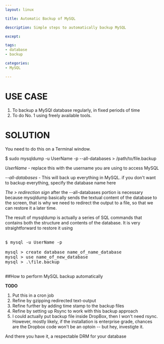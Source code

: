 ```yaml
---
layout: linux

title: Automatic Backup of MySQL

description: Simple steps to automatically backup MySQL

except:

tags:
- database
- backup

categories:
- MySQL

---
```



# USE CASE

1. To backup a MySQl database regularly, in fixed periods of time
2. To do No. 1 using freely available tools.

# SOLUTION

You need to do this on a Terminal window.

<span class='codeblock'>$ sudo mysqldump -u UserName -p --all-databases > /path/to/file.backup </span>


*UserName* - replace this with the username you are using to access MySQL

*--all-databases* - This will back up everything in MySQL. if you don't want to backup everything, specify the database name here<br/>

*The > redirection sign*  after the <span class='codeblock'>--all-databases</span> portion is necessary because mysqldump basically sends the textual content of the database to the screen, that is why we need to redirect the output to a file, so that we can restore it a later time.  


The result of mysqldump is actually a series of SQL commands that contains both the structure and contents of the database. It is very straightforward to restore it using

<pre class='codeblock'>
  
$ mysql -u UserName -p

mysql > create database name_of_name_database
mysql > use name_of_new_database
mysql > .\file.backup
    
</pre>

##How to perform MySQL backup automatically

**TODO**

1. Put this in a cron job
2. Refine by gzipping redirected text-output
3. Refine further by adding time stamp to the backup files
4. Refine by setting up Rsync to work with this backup approach
5. I could actually put backup file inside DropBox, then I won't need rsync. However, mostly likely, if the installation is enterprise grade, chances are the Dropbox code won't be an optoin -- but hey, investigte it.

And there you have it, a respectable DRM for your database


